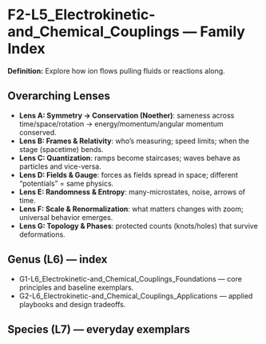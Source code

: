 # F2-L5_Electrokinetic-and_Chemical_Couplings — Family Index
**Definition:** Explore how ion flows pulling fluids or reactions along.

## Overarching Lenses

- **Lens A: Symmetry -> Conservation (Noether)**: sameness across time/space/rotation → energy/momentum/angular momentum conserved.
- **Lens B: Frames & Relativity**: who’s measuring; speed limits; when the stage (spacetime) bends.
- **Lens C: Quantization**: ramps become staircases; waves behave as particles and vice-versa.
- **Lens D: Fields & Gauge**: forces as fields spread in space; different “potentials” = same physics.
- **Lens E: Randomness & Entropy**: many-microstates, noise, arrows of time.
- **Lens F: Scale & Renormalization**: what matters changes with zoom; universal behavior emerges.
- **Lens G: Topology & Phases**: protected counts (knots/holes) that survive deformations.

## Genus (L6) — index
- G1-L6_Electrokinetic-and_Chemical_Couplings_Foundations — core principles and baseline exemplars.
- G2-L6_Electrokinetic-and_Chemical_Couplings_Applications — applied playbooks and design tradeoffs.

## Species (L7) — everyday exemplars
